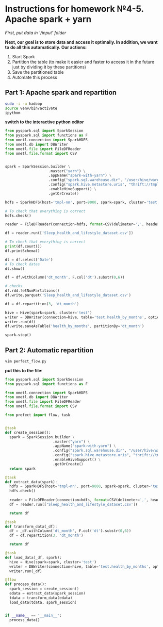 # Instructions for homework №4-5. Apache spark + yarn

*First, put data in '/input' folder*

**Next, our goal is to store data and access it optimally. In addition, we want to do all this automatically. Our actions:**
1) Start Spark
2) Partition the table (to make it easier and faster to access it in the future just by dividing it by these partitions)
3) Save the partitioned table
4) Automate this process

## Part 1: Apache spark and repartition

```bash
sudo -i -u hadoop
source venv/bin/activate
ipython
```

**switch to the interactive python editor**
```python
from pyspark.sql import SparkSession
from pyspark.sql import functions as F 
from onetl.connection import SparkHDFS
from onetl.db import DBWriter
from onetl.file import FileDFReader
from onetl.file.format import CSV


spark = SparkSession.builder \
                    .master("yarn") \
                    .appName("spark-with-yarn") \
                    .config("spark.sql.warehouse.dir", "/user/hive/warehouse") \
                    .config("spark.hive.metastore.uris", "thrift://tmpl-dn-01:9083") \
                    .enableHiveSupport() \
                    .getOrCreate()

hdfs = SparkHDFS(host='tmpl-nn', port=9000, spark=spark, cluster='test')

# To check that everything is correct
hdfs.check()

reader = FileDFReader(connection=hdfs, format=CSV(delimeter=',', header=True), source_path='/input')

df = reader.run(['Sleep_health_and_lifestyle_dataset.csv'])

# To check that everything is correct
print(df.count())
df.printSchema()

dt = df.select('Date')
# To check dates
dt.show()

df = df.withColumn('dt_month', F.col('dt').substr(0,6))

# checks
df.rdd.fetNumPartitions()
df.write.parquet('Sleep_health_and_lifestyle_dataset.csv')

df = df.repartition(3, 'dt_month')

hive = Hive(spark=spark, cluster='test')
writer = DBWriter(connection=hive, table='test.health_by_months', options={'if_exists':'replace_entire_table', 'partitionBy': 'dt_month'})
writer.run(df)
df.write.saveAsTable('health_by_months', partitionBy='dt_month')

spark.stop()
```

## Part 2: Automatic repartition
```bash
vim perfect_flow.py
```

**put this to the file:**

```python
from pyspark.sql import SparkSession
from pyspark.sql import functions as F 

from onetl.connection import SparkHDFS
from onetl.db import DBWriter
from onetl.file import FileDFReader
from onetl.file.format import CSV

from prefect import flow, task


@task
def create_session():
  spark = SparkSession.builder \
                      .master("yarn") \
                      .appName("spark-with-yarn") \
                      .config("spark.sql.warehouse.dir", "/user/hive/warehouse") \
                      .config("spark.hive.metastore.uris", "thrift://tmpl-dn-01:9083") \
                      .enableHiveSupport() \
                      .getOrCreate()
  return spark

@task
def extract_data(spark):
  hdfs = SparkHDFS(host='tmpl-nn', port=9000, spark=spark, cluster='test')
  hdfs.check()
  
  reader = FileDFReader(connection=hdfs, format=CSV(delimeter=',', header=True), source_path='/input')
  df = reader.run(['Sleep_health_and_lifestyle_dataset.csv'])

  return df

@task
def transform_data(_df):
  df = _df.withColumn('dt_month', F.col('dt').substr(0,6))
  df = df.repartition(3, 'dt_month')

  return df

@task
def load_data(_df, spark):
  hive = Hive(spark=spark, cluster='test')
  writer = DBWriter(connection=hive, table='test.health_by_months', options={'if_exists':'replace_entire_table', 'partitionBy': 'dt_month'})
  writer.run(_df)

@flow
def process_data():
  spark_session = create_session()
  edata = extract_data(spark_session)
  tdata = transform_data(edata)
  load_data(tdata, spark_session)


if __name__ == '__main__':
  process_data()
```

